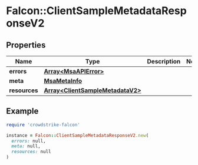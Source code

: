 # Falcon::ClientSampleMetadataResponseV2

## Properties

| Name | Type | Description | Notes |
| ---- | ---- | ----------- | ----- |
| **errors** | [**Array&lt;MsaAPIError&gt;**](MsaAPIError.md) |  |  |
| **meta** | [**MsaMetaInfo**](MsaMetaInfo.md) |  |  |
| **resources** | [**Array&lt;ClientSampleMetadataV2&gt;**](ClientSampleMetadataV2.md) |  |  |

## Example

```ruby
require 'crowdstrike-falcon'

instance = Falcon::ClientSampleMetadataResponseV2.new(
  errors: null,
  meta: null,
  resources: null
)
```

